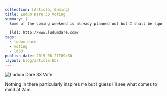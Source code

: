 ```yaml
---
collection: [Article, Gaming]
title: Ludum Dare 33 Voting
summary: |
  Some of the coming weekend is already planned out but I shall be squeezing [Ludum Dare][ld] 33 in around that. My vote is in:

  [ld]: http://www.ludumdare.com/
tags: 
  - ludum dare
  - voting
  - ld33
publish_date: 2015-08-21T09:30
layout: blog/article.hbs
---
```


![Ludum Dare 33 Vote](/media/img/ludum-dare-33.png)
    
Nothing in there particularly inspires me but I guess I'll see what comes to mind at 2am.
